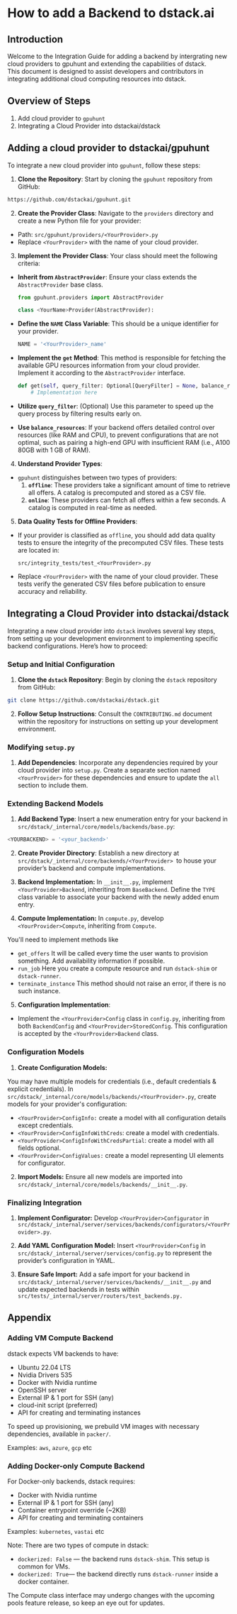 # How to add a Backend to dstack.ai
## Introduction

Welcome to the Integration Guide for adding a backend by intergrating new cloud providers to gpuhunt and extending the capabilities of dstack.<br> 
This document is designed to assist developers and contributors in integrating additional cloud computing resources into dstack.


## Overview of Steps

1. Add cloud provider to `gpuhunt`
2. Integrating a Cloud Provider into dstackai/dstack

## Adding a cloud provider to dstackai/gpuhunt
To integrate a new cloud provider into `gpuhunt`, follow these steps:

1. **Clone the Repository**: Start by cloning the `gpuhunt` repository from GitHub:
```bash
https://github.com/dstackai/gpuhunt.git
```
 2. **Create the Provider Class**: Navigate to the `providers` directory and create a new Python file for your provider:
- Path: `src/gpuhunt/providers/<YourProvider>.py`
- Replace `<YourProvider>` with the name of your cloud provider.

3. **Implement the Provider Class**: Your class should meet the following criteria:

- **Inherit from `AbstractProvider`**: Ensure your class extends the `AbstractProvider` base class.
  ```python
  from gpuhunt.providers import AbstractProvider

  class <YourName>Provider(AbstractProvider):
  ```

- **Define the `NAME` Class Variable**: This should be a unique identifier for your provider.

  ```python
  NAME = '<YourProvider>_name'
  ```

- **Implement the `get` Method**: This method is responsible for fetching the available GPU resources information from your cloud provider. Implement it according to the `AbstractProvider` interface.

  ```python
  def get(self, query_filter: Optional[QueryFilter] = None, balance_resources: bool = True) -> List[RawCatalogItem]:
      # Implementation here
  ```
- **Utilize `query_filter`**: (Optional) Use this parameter to speed up the query process by filtering results early on.

- **Use `balance_resources`**: If your backend offers detailed control over resources (like RAM and CPU), to prevent configurations that are not optimal, such as pairing a high-end GPU with insufficient RAM (i.e., A100 80GB with 1 GB of RAM).

4. **Understand Provider Types**:
- `gpuhunt` distinguishes between two types of providers:
  1. **`offline`**: These providers take a significant amount of time to retrieve all offers. A catalog is precomputed and stored as a CSV file.
  2. **`online`**: These providers can fetch all offers within a few seconds. A catalog is computed in real-time as needed.


5. **Data Quality Tests for Offline Providers**:
- If your provider is classified as `offline`, you should add data quality tests to ensure the integrity of the precomputed CSV files. These tests are located in:
  ```
  src/integrity_tests/test_<YourProvider>.py
  ```
- Replace `<YourProvider>` with the name of your cloud provider. These tests verify the generated CSV files before publication to ensure accuracy and reliability.


## Integrating a Cloud Provider into dstackai/dstack

Integrating a new cloud provider into `dstack` involves several key steps, from setting up your development environment to implementing specific backend configurations. Here’s how to proceed:

### Setup and Initial Configuration

1. **Clone the `dstack` Repository**: Begin by cloning the `dstack` repository from GitHub:

```bash
git clone https://github.com/dstackai/dstack.git
```

2. **Follow Setup Instructions**: Consult the `CONTRIBUTING.md` document within the repository for instructions on setting up your development environment.

### Modifying `setup.py`

1. **Add Dependencies**: Incorporate any dependencies required by your cloud provider into `setup.py`. Create a separate section named `<YourProvider>` for these dependencies and ensure to update the `all` section to include them.

### Extending Backend Models

1. **Add Backend Type**: Insert a new enumeration entry for your backend in `src/dstack/_internal/core/models/backends/base.py`:

```python
<YOURBACKEND> = '<your_backend>'
```
2. **Create Provider Directory**: Establish a new directory at `src/dstack/_internal/core/backends/<YourProvider> `to house your provider’s backend and compute implementations.


3. **Backend Implementation:** 
In `__init__.py`, implement `<YourProvider>Backend`, inheriting from `BaseBackend`. Define the `TYPE` class variable to associate your backend with the newly added enum entry.

4. **Compute Implementation:** 
In `compute.py`, develop `<YourProvider>Compute`, inheriting from `Compute`.<br> 

You'll need to implement methods like      
  - `get_offers` It will be called every time the user wants to provision something. Add availability information if possible. 
  - `run_job` Here you create a compute resource and run `dstack-shim` or `dstack-runner`.
  - `terminate_instance` This method should not raise an error, if there is no such instance.

5. **Configuration Implementation**:
- Implement the `<YourProvider>Config` class in `config.py`, inheriting from both `BackendConfig` and `<YourProvider>StoredConfig`. This configuration is accepted by the `<YourProvider>Backend` class.


### Configuration Models
 1. **Create Configuration Models:**

You may have multiple models for credentials (i.e., default credentials & explicit credentials). 
 In `src/dstack/_internal/core/models/backends/<YourProvider>.py`, create models for your provider's configuration:
- `<YourProvider>ConfigInfo:` create a model with all configuration details except credentials.
- `<YourProvider>ConfigInfoWithCreds`: create a model with credentials.
- `<YourProvider>ConfigInfoWithCredsPartial`: create a model with all fields optional.
- `<YourProvider>ConfigValues:` create a model representing UI elements for configurator.

2. **Import Models:**
Ensure all new models are imported into `src/dstack/_internal/core/models/backends/__init__.py`.

### Finalizing Integration
1. **Implement Configurator:**
Develop `<YourProvider>Configurator` in `src/dstack/_internal/server/services/backends/configurators/<YourProvider>.py`.

2. **Add YAML Configuration Model:**
Insert `<YourProvider>Config` in `src/dstack/_internal/server/services/config.py` to represent the provider’s configuration in YAML.

3. **Ensure Safe Import:** 
Add a safe import for your backend in `src/dstack/_internal/server/services/backends/__init__.py` and update expected backends in tests within `src/tests/_internal/server/routers/test_backends.py.`





## Appendix
### Adding VM Compute Backend
dstack expects VM backends to have:

- Ubuntu 22.04 LTS
- Nvidia Drivers 535
- Docker with Nvidia runtime
- OpenSSH server
- External IP & 1 port for SSH (any)
- cloud-init script (preferred)
- API for creating and terminating instances

To speed up provisioning, we prebuild VM images with necessary dependencies, available in `packer/`.

Examples: `aws`, `azure`, `gcp` etc

### Adding Docker-only Compute Backend
For Docker-only backends, dstack requires:

- Docker with Nvidia runtime
- External IP & 1 port for SSH (any)
- Container entrypoint override (~2KB)
- API for creating and terminating containers

Examples: `kubernetes`, `vastai` etc

Note: There are two types of compute in dstack:

- `dockerized: False` — the backend runs `dstack-shim`. This setup is common for VMs.
- `dockerized: True`— the backend directly runs `dstack-runner` inside a docker container.

The Compute class interface may undergo changes with the upcoming pools feature release, so keep an eye out for updates.

